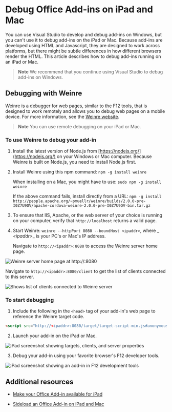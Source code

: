 
# Debug Office Add-ins on iPad and Mac

You can use Visual Studio to develop and debug add-ins on Windows, but you can't use it to debug add-ins on the iPad or Mac. Because add-ins are developed using HTML and Javascript, they are designed to work across platforms, but there might be subtle differences in how different browsers render the HTML. This article describes how to debug add-ins running on an iPad or Mac. 

 >**Note**  We recommend that you continue using Visual Studio to debug add-ins on Windows.

## Debugging with Weinre

Weinre is a debugger for web pages, similar to the F12 tools, that is designed to work remotely and allows you to debug web pages on a mobile device. For more information, see the [Weinre website](http://people.apache.org/~pmuellr/weinre-docs/latest/).

 >**Note**  You can use remote debugging on your iPad or Mac. 

### To use Weinre to debug your add-in

1. Install the latest version of Node.js from [https://nodejs.org/](https://nodejs.org/) on your Windows or Mac computer. Because Weinre is built on Node.js, you need to install Node.js first.
    
2. Install Weinre using this npm command:  `npm -g install weinre`
    
    When installing on a Mac, you might have to use:  `sudo npm -g install weinre`
    
    If the above command fails, install directly from a URL: `npm -g install http://people.apache.org/~pmuellr/weinre/builds/2.0.0-pre-I0Z7U9OV/apache-cordova-weinre-2.0.0-pre-I0Z7U9OV-bin.tar.gz`
    
3. To ensure that IIS, Apache, or the web server of your choice is running on your computer, verify that  `http://localhost` returns a valid page.
    
4. Start Weinre:  `weinre --httpPort 8080 --boundHost <ipaddr>`, where  _ _&lt;ipaddr&gt;__ is your PC's or Mac's IP address.

   Navigate to  `http://<ipaddr>:8080` to access the Weinre server home page.
 
  ![Weinre server home page at http://<ipaddr>:8080](../../images/8db5216c-35b4-4b1b-98ae-6aed9b54f287.jpg)
 
 Navigate to  `http://<ipaddr>:8080/client` to get the list of clients connected to this server.

  ![Shows list of clients connected to Weinre server](../../images/bada7fc7-2186-497c-86a2-8f4379006103.jpg)

### To start debugging

1. Include the following in the  `<head>` tag of your add-in's web page to reference the Weinre target code.

  ```HTML
  <script src="http://<ipaddr>:8080/target/target-script-min.js#anonymous"></script>
  ```

2. Launch your add-in on the iPad or Mac.

  ![iPad screenshot showing targets, clients, and server properties](../../images/1eacaba2-04cc-488c-8d34-a05cc700d7eb.jpg)

3. Debug your add-in using your favorite browser's F12 developer tools.

  ![iPad screenshot showing an add-in in F12 development tools](../../images/0ab0cb26-6272-425f-98f3-fab08daf443d.jpg)

## Additional resources



- [Make your Office Add-in available for iPad](8ddc78f6-5746-412e-9921-182fc159e5e2.md)
    
- [Sideload an Office Add-in on iPad and Mac](../testing/sideload-an-office-add-in-on-ipad-and-mac.md)
    
